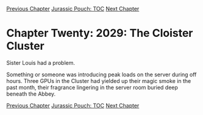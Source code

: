 [Previous Chapter](ch19.md) [Jurassic Pouch: TOC](README.md) [Next Chapter](ch21.md)

# Chapter Twenty: 2029: The Cloister Cluster

Sister Louis had a problem.

Something or someone was introducing peak loads on the server during off hours. Three GPUs in the Cluster had yielded up their magic smoke in the past month, their fragrance lingering in the server room buried deep beneath the Abbey.

[Previous Chapter](ch19.md) [Jurassic Pouch: TOC](README.md) [Next Chapter](ch21.md)
